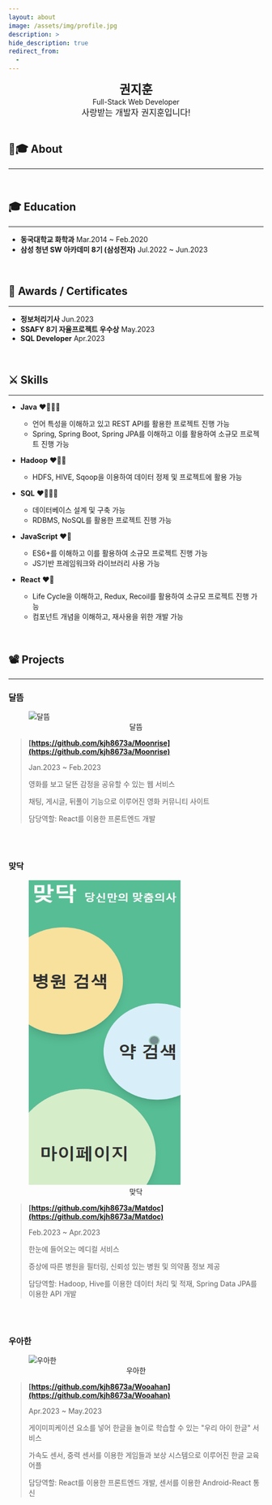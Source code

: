 ```yaml
---
layout: about
image: /assets/img/profile.jpg
description: >
hide_description: true
redirect_from:
  -
---
```


<center>
<span style=
"font-size:170%;
font-weight:bold">
권지훈
</span>
<br>
<span style=
"font-size:100%">
Full-Stack Web Developer
</span>
<br>
<span style=
"font-size:120%">
사랑받는 개발자 권지훈입니다!
</span>
</center>

<br>


## 🧬🎓 About
---
<!--author-->
<br>


## 🎓 Education

---

- **동국대학교 화학과** Mar.2014 ~ Feb.2020
- **삼성 청년 SW 아카데미 8기 (삼성전자)** Jul.2022 ~ Jun.2023

<br>

## 🧮 Awards / Certificates

---

- **정보처리기사** Jun.2023
- **SSAFY 8기 자율프로젝트 우수상** May.2023
- **SQL Developer** Apr.2023

<br>

## ⚔ Skills

---

- **Java** ❤🧡💛💚

  - 언어 특성을 이해하고 있고 REST API를 활용한 프로젝트 진행 가능
  - Spring, Spring Boot, Spring JPA를 이해하고 이를 활용하여 소규모 프로젝트 진행 가능

- **Hadoop** ❤🧡💛

  - HDFS, HIVE, Sqoop을 이용하여 데이터 정제 및 프로젝트에 활용 가능

- **SQL** ❤🧡💛💚

  - 데이터베이스 설계 및 구축 가능
  - RDBMS, NoSQL를 활용한 프로젝트 진행 가능

- **JavaScript** ❤🧡

  - ES6+를 이해하고 이를 활용하여 소규모 프로젝트 진행 가능
  - JS기반 프레임워크와 라이브러리 사용 가능

- **React** ❤🧡
  - Life Cycle을 이해하고, Redux, Recoil를 활용하여 소규모 프로젝트 진행 가능
  - 컴포넌트 개념을 이해하고, 재사용을 위한 개발 가능

<br>

## 📽 Projects

---

### 달뜸
<figure>
  <img src="/assets/img/about/moonrise.gif" width="600px" height="300px" title="달뜸" alt="달뜸" />
  <figcaption style="text-align:center">달뜸</figcaption>
</figure>

> **[https://github.com/kjh8673a/Moonrise](https://github.com/kjh8673a/Moonrise)**
>
> Jan.2023 ~ Feb.2023
>
> 영화를 보고 달뜬 감정을 공유할 수 있는 웹 서비스
>
> 채팅, 게시글, 뒤풀이 기능으로 이루어진 영화 커뮤니티 사이트
>
> 담당역할: React를 이용한 프론트엔드 개발

<br><br>

### 맞닥
<figure>
  <img src="/assets/img/about/matdoc.gif" width="300px" height="600px" title="맞닥" alt="맞닥" />
  <figcaption style="text-align:center">맞닥</figcaption>
</figure>


> **[https://github.com/kjh8673a/Matdoc](https://github.com/kjh8673a/Matdoc)**
>
> Feb.2023 ~ Apr.2023
>
> 한눈에 들어오는 메디컬 서비스
>
> 증상에 따른 병원을 필터링, 신뢰성 있는 병원 및 의약품 정보 제공
>
> 담당역할: Hadoop, Hive를 이용한 데이터 처리 및 적재, Spring Data JPA를 이용한 API 개발

<br><br>

### 우아한
<figure>
  <img src="/assets/img/about/wooahan.gif" width="600px" height="300px" title="우아한" alt="우아한" />
  <figcaption style="text-align:center">우아한</figcaption>
</figure>

> **[https://github.com/kjh8673a/Wooahan](https://github.com/kjh8673a/Wooahan)**
>
> Apr.2023 ~ May.2023
>
> 게이미피케이션 요소를 넣어 한글을 놀이로 학습할 수 있는 "우리 아이 한글" 서비스
>
> 가속도 센서, 중력 센서를 이용한 게임들과 보상 시스템으로 이루어진 한글 교육 어플
>
> 담당역할: React를 이용한 프론트엔드 개발, 센서를 이용한 Android-React 통신
